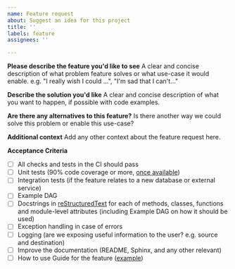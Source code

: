 ```yaml
---
name: Feature request
about: Suggest an idea for this project
title: ''
labels: feature
assignees: ''

---
```


**Please describe the feature you'd like to see**
A clear and concise description of what problem feature solves or what use-case it would enable.
e.g. "I really wish I could ...", "I'm sad that I can't..."

**Describe the solution you'd like**
A clear and concise description of what you want to happen, if possible with code examples.

**Are there any alternatives to this feature?**
Is there another way we could solve this problem or enable this use-case?

**Additional context**
Add any other context about the feature request here.

**Acceptance Criteria**

- [ ] All checks and tests in the CI should pass
- [ ] Unit tests (90% code coverage or more, [once available](https://github.com/astronomer/astro-sdk/issues/191))
- [ ] Integration tests (if the feature relates to a new database or external service)
- [ ] Example DAG
- [ ] Docstrings in [reStructuredText](https://peps.python.org/pep-0287/) for each of  methods, classes, functions and module-level attributes (including Example DAG on how it should be used)
- [ ] Exception handling in case of errors
- [ ] Logging (are we exposing useful information to the user? e.g. source and destination)
- [ ] Improve the documentation (README, Sphinx, and any other relevant)
- [ ] How to use Guide for the feature ([example](https://airflow.apache.org/docs/apache-airflow-providers-postgres/stable/operators/postgres_operator_howto_guide.html))
